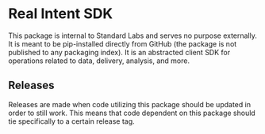 # Real Intent SDK

This package is internal to Standard Labs and serves no purpose externally. It is meant to be pip-installed directly from GitHub (the package is not published to any packaging index). It is an abstracted client SDK for operations related to data, delivery, analysis, and more.

## Releases

Releases are made when code utilizing this package should be updated in order to still work. This means that code dependent on this package should tie specifically to a certain release tag.

